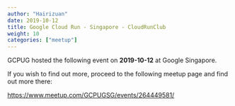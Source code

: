 ```yaml
---
author: "Hairizuan"
date: 2019-10-12
title: Google Cloud Run - Singapore - CloudRunClub
weight: 10
categories: ["meetup"]
---
```


GCPUG hosted the following event on **2019-10-12** at Google Singapore.

If you wish to find out more, proceed to the following meetup page and find out more there:

https://www.meetup.com/GCPUGSG/events/264449581/
